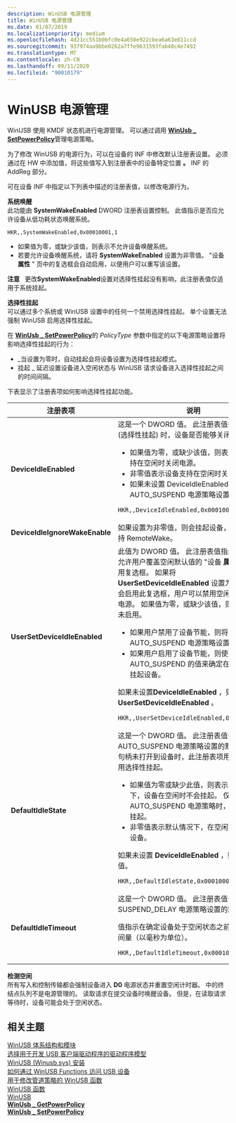 ```yaml
---
description: WinUSB 电源管理
title: WinUSB 电源管理
ms.date: 01/07/2019
ms.localizationpriority: medium
ms.openlocfilehash: 4d21cc551b0bfc0e4a650e922cbea6a63e811ccd
ms.sourcegitcommit: 937974aa9bbe0262a7ffe9631593fab48c4e7492
ms.translationtype: MT
ms.contentlocale: zh-CN
ms.lasthandoff: 09/11/2020
ms.locfileid: "90010179"
---
```

# <a name="winusb-power-management"></a>WinUSB 电源管理


WinUSB 使用 KMDF 状态机进行电源管理。 可以通过调用 [**WinUsb \_ SetPowerPolicy**](/windows/desktop/api/winusb/nf-winusb-winusb_setpowerpolicy)管理电源策略。

为了修改 WinUSB 的电源行为，可以在设备的 INF 中修改默认注册表设置。 必须通过在 HW 中添加值，将这些值写入到注册表中的设备特定位置 **。** INF 的 AddReg 部分。

可在设备 INF 中指定以下列表中描述的注册表值，以修改电源行为。

<a href="" id="system-wake"></a>**系统唤醒**  
此功能由 **SystemWakeEnabled** DWORD 注册表设置控制。 此值指示是否应允许设备从低功耗状态唤醒系统。

```INF
HKR,,SystemWakeEnabled,0x00010001,1
```

-   如果值为零，或缺少该值，则表示不允许设备唤醒系统。
-   若要允许设备唤醒系统，请将 **SystemWakeEnabled** 设置为非零值。 "设备 **属性** " 页中的复选框会自动启用，以便用户可以重写该设置。

**注意**   更改**SystemWakeEnabled**设置对选择性挂起没有影响，此注册表值仅适用于系统挂起。

 

<a href="" id="selective-suspend"></a>**选择性挂起**  
可以通过多个系统或 WinUSB 设置中的任何一个禁用选择性挂起。 单个设置无法强制 WinUSB 启用选择性挂起。

在 [**WinUsb \_ SetPowerPolicy**](/windows/desktop/api/winusb/nf-winusb-winusb_setpowerpolicy)的 *PolicyType* 参数中指定的以下电源策略设置将影响选择性挂起的行为：

-   \_当设置为零时，自动挂起会将设备设置为选择性挂起模式。
-   挂起 \_ 延迟设置设备进入空闲状态与 WinUSB 请求设备进入选择性挂起之间的时间间隔。

下表显示了注册表项如何影响选择性挂起功能。

<table>
<colgroup>
<col width="50%" />
<col width="50%" />
</colgroup>
<thead>
<tr class="header">
<th>注册表项</th>
<th>说明</th>
</tr>
</thead>
<tbody>
<tr class="odd">
<td><strong>DeviceIdleEnabled</strong></td>
<td>这是一个 DWORD 值。 此注册表值指示在空闲 (选择性挂起) 时，设备是否能够关闭电源。
<ul>
<li>如果值为零，或缺少该值，则表示设备不支持在空闲时关闭电源。</li>
<li>非零值表示设备支持在空闲时关闭电源。</li>
<li>如果未设置 DeviceIdleEnabled，则将忽略 AUTO_SUSPEND 电源策略设置的值。</li>
</ul>
<pre class="syntax" space="preserve"><code class="language-INF">HKR,,DeviceIdleEnabled,0x00010001,1</code></pre></td>
</tr>
<tr class="even">
<td><strong>DeviceIdleIgnoreWakeEnable</strong></td>
<td>如果设置为非零值，则会挂起设备，即使它不支持 RemoteWake。</td>
</tr>
<tr class="odd">
<td><strong>UserSetDeviceIdleEnabled</strong></td>
<td>此值为 DWORD 值。 此注册表值指示是否应在允许用户覆盖空闲默认值的 "设备 <strong>属性</strong> " 页中启用复选框。 如果将 <strong>UserSetDeviceIdleEnabled</strong> 设置为非零值，则会启用此复选框，用户可以禁用空闲时关闭设备电源。 如果值为零，或缺少该值，则指示复选框未启用。
<ul>
<li>如果用户禁用了设备节能，则将忽略 AUTO_SUSPEND 电源策略设置的值。</li>
<li>如果用户启用了设备节能，则使用 AUTO_SUSPEND 的值来确定在空闲时是否挂起设备。</li>
</ul>
<p>如果未设置<strong>DeviceIdleEnabled</strong> ，则将忽略<strong>UserSetDeviceIdleEnabled</strong> 。</p>
<pre class="syntax" space="preserve"><code class="language-INF">HKR,,UserSetDeviceIdleEnabled,0x00010001,1</code></pre></td>
</tr>
<tr class="even">
<td><strong>DefaultIdleState</strong></td>
<td>这是一个 DWORD 值。 此注册表值设置 AUTO_SUSPEND 电源策略设置的默认值。 当句柄未打开到设备时，此注册表项用于启用或禁用选择性挂起。
<ul>
<li>如果值为零或缺少此值，则表示默认情况下，设备在空闲时不会挂起。 仅当启用了 AUTO_SUSPEND 电源策略时，才允许设备挂起。</li>
<li>非零值表示默认情况下，在空闲时允许挂起设备。</li>
</ul>
<p>如果未设置 <strong>DeviceIdleEnabled</strong> ，则忽略此值。</p>
<pre class="syntax" space="preserve"><code class="language-INF">HKR,,DefaultIdleState,0x00010001,1</code></pre></td>
</tr>
<tr class="odd">
<td><strong>DefaultIdleTimeout</strong></td>
<td>这是一个 DWORD 值。 此注册表值设置 SUSPEND_DELAY 电源策略设置的默认状态。
<p>值指示在确定设备处于空闲状态之前要等待的时间量（以毫秒为单位）。</p>
<pre class="syntax" space="preserve"><code class="language-INF">HKR,,DefaultIdleTimeout,0x00010001,100</code></pre></td>
</tr>
</tbody>
</table>

 

<a href="" id="detecting-idle"></a>**检测空闲**  
所有写入和控制传输都会强制设备进入 **D0** 电源状态并重置空闲计时器。 中的终结点队列不是电源管理的。 读取请求在提交设备时唤醒设备。 但是，在读取请求等待时，设备可能会处于空闲状态。

## <a name="related-topics"></a>相关主题
[WinUSB 体系结构和模块](winusb-architecture.md)  
[选择用于开发 USB 客户端驱动程序的驱动程序模型](winusb-considerations.md)  
[WinUSB (Winusb.sys) 安装](winusb-installation.md)  
[如何通过 WinUSB Functions 访问 USB 设备](using-winusb-api-to-communicate-with-a-usb-device.md)  
[用于修改管道策略的 WinUSB 函数](winusb-functions-for-pipe-policy-modification.md)  
[WinUSB 函数](/previous-versions/windows/hardware/drivers/ff540046(v=vs.85)#winusb)  
[WinUSB](winusb.md)  
[**WinUsb \_ GetPowerPolicy**](/windows/desktop/api/winusb/nf-winusb-winusb_getpowerpolicy)  
[**WinUsb \_ SetPowerPolicy**](/windows/desktop/api/winusb/nf-winusb-winusb_setpowerpolicy)